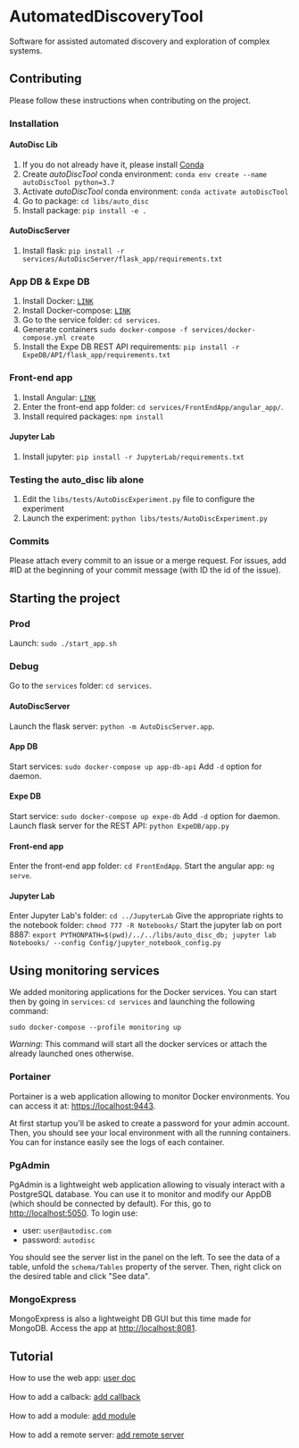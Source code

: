 # AutomatedDiscoveryTool
Software for assisted automated discovery and exploration of complex systems.

## Contributing
Please follow these instructions when contributing on the project.

### Installation
#### AutoDisc Lib
1. If you do not already have it, please install [Conda](https://www.anaconda.com/)
2. Create *autoDiscTool* conda environment: `conda env create --name autoDiscTool python=3.7 `
3. Activate *autoDiscTool* conda environment: `conda activate autoDiscTool`
4. Go to package: `cd libs/auto_disc`
5. Install package: `pip install -e .`
#### AutoDiscServer
1. Install flask: `pip install -r services/AutoDiscServer/flask_app/requirements.txt`
### App DB & Expe DB
1. Install Docker: [`LINK`](https://docs.docker.com/engine/install/)
2. Install Docker-compose: [`LINK`](https://docs.docker.com/compose/install/)
3. Go to the service folder: `cd services`.
4. Generate containers `sudo docker-compose -f services/docker-compose.yml create`
5. Install the Expe DB REST API requirements: `pip install -r ExpeDB/API/flask_app/requirements.txt`
### Front-end app
1. Install Angular: [`LINK`](https://angular.io/guide/setup-local)
2. Enter the front-end app folder: `cd services/FrontEndApp/angular_app/`.
3. Install required packages: `npm install`
#### Jupyter Lab
1. Install jupyter: `pip install -r JupyterLab/requirements.txt`

### Testing the auto_disc lib alone
1. Edit the `libs/tests/AutoDiscExperiment.py` file to configure the experiment
2. Launch the experiment: `python libs/tests/AutoDiscExperiment.py`

### Commits
Please attach every commit to an issue or a merge request. For issues, add #ID at the beginning of your commit message (with ID the id of the issue).

## Starting the project
### Prod
Launch: `sudo ./start_app.sh`

### Debug
Go to the `services` folder: `cd services`.
#### AutoDiscServer
Launch the flask server: `python -m AutoDiscServer.app`.
#### App DB
Start services: `sudo docker-compose up app-db-api`
Add `-d` option for daemon.
#### Expe DB
Start service: `sudo docker-compose up expe-db`
Add `-d` option for daemon.
Launch flask server for the REST API: `python ExpeDB/app.py`
#### Front-end app
Enter the front-end app folder: `cd FrontEndApp`.
Start the angular app: `ng serve`. 
#### Jupyter Lab
Enter Jupyter Lab's folder: `cd ../JupyterLab`
Give the appropriate rights to the notebook folder: `chmod 777 -R Notebooks/`
Start the jupyter lab on port 8887: `export PYTHONPATH=$(pwd)/../../libs/auto_disc_db; jupyter lab Notebooks/ --config Config/jupyter_notebook_config.py`

## Using monitoring services
We added monitoring applications for the Docker services.
You can start then by going in `services`: `cd services` and launching the following command:
```
sudo docker-compose --profile monitoring up
```
*Warning*: This command will start all the docker services or attach the already launched ones otherwise.

### Portainer
Portainer is a web application allowing to monitor Docker environments. 
You can access it at: [https://localhost:9443](https://localhost:9443).

At first startup you'll be asked to create a password for your admin account. Then, you should see your local environment with all the running containers. You can for instance easily see the logs of each container.

### PgAdmin
PgAdmin is a lightweight web application allowing to visualy interact with a PostgreSQL database. You can use it to monitor and modify our AppDB (which should be connected by default).
For this, go to [http://localhost:5050](http://localhost:5050).
To login use:
- user: `user@autodisc.com`
- password: `autodisc`

You should see the server list in the panel on the left. To see the data of a table, unfold the `schema/Tables` property of the server. Then, right click on the desired table and click "See data".

### MongoExpress
MongoExpress is also a lightweight DB GUI but this time made for MongoDB.
Access the app at [http://localhost:8081](http://localhost:8081).

## Tutorial

How to use the web app:
[user doc](docs/README_GUI.md)<br/><br/>
How to add a calback:
[add callback](docs/README_ADD_CALLBACK.md)<br/><br/>
How to add a module:
[add module](docs/README_ADD_MODULE.md)<br/><br/>
How to add a remote server:
[add remote server](docs/README_ADD_REMOTE_SERVER.md)<br/><br/>